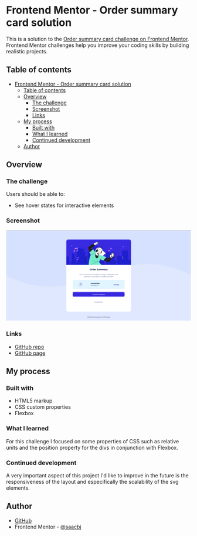 # Frontend Mentor - Order summary card solution

This is a solution to the [Order summary card challenge on Frontend Mentor](https://www.frontendmentor.io/challenges/order-summary-component-QlPmajDUj). Frontend Mentor challenges help you improve your coding skills by building realistic projects.

## Table of contents

- [Frontend Mentor - Order summary card solution](#frontend-mentor---order-summary-card-solution)
  - [Table of contents](#table-of-contents)
  - [Overview](#overview)
    - [The challenge](#the-challenge)
    - [Screenshot](#screenshot)
    - [Links](#links)
  - [My process](#my-process)
    - [Built with](#built-with)
    - [What I learned](#what-i-learned)
    - [Continued development](#continued-development)
  - [Author](#author)

## Overview

### The challenge

Users should be able to:

- See hover states for interactive elements

### Screenshot

![](./order-summary_desk.png)

### Links

- [GitHub repo](https://github.com/saacbj/OrderSummaryCard)
- [GitHub page](https://saacbj.github.io/OrderSummaryCard/)

## My process

### Built with

- HTML5 markup
- CSS custom properties
- Flexbox

### What I learned

For this challenge I focused on some properties of CSS such as relative units and the position property for the divs in conjunction with Flexbox.

### Continued development

A very important aspect of this project I'd like to improve in the future is the responsiveness of the layout and especifically the scalability of the svg elements.

## Author

- [GitHub](https://github.com/saacbj)
- Frontend Mentor - [@saacbj](https://www.frontendmentor.io/profile/saacbj)
